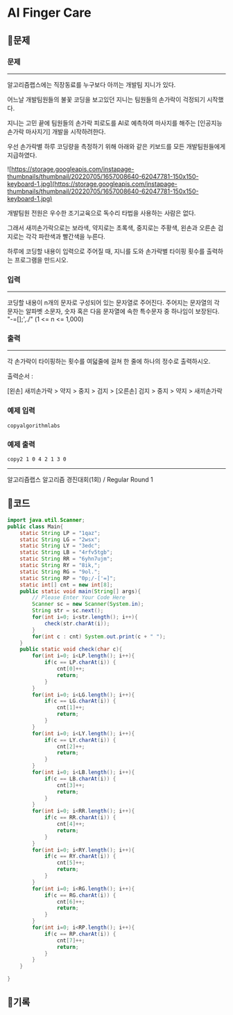 # ****AI Finger Care****

## 📍문제

### **문제**

---

알고리즘랩스에는 직장동료를 누구보다 아끼는 개발팀 지니가 있다.

어느날 개발팀원들의 불꽃 코딩을 보고있던 지니는 팀원들의 손가락이 걱정되기 시작했다.

지니는 고민 끝에 팀원들의 손가락 피로도를 AI로 예측하여 마사지를 해주는 [인공지능 손가락 마사지기] 개발을 시작하려한다.

우선 손가락별 하루 코딩량을 측정하기 위해 아래와 같은 키보드를 모든 개발팀원들에게 지급하였다.

![https://storage.googleapis.com/instapage-thumbnails/thumbnail/20220705/1657008640-62047781-150x150-keyboard-1.jpg](https://storage.googleapis.com/instapage-thumbnails/thumbnail/20220705/1657008640-62047781-150x150-keyboard-1.jpg)

개발팀원 전원은 우수한 조기교육으로 독수리 타법을 사용하는 사람은 없다.

그래서 새끼손가락으로는 보라색, 약지로는 초록색, 중지로는 주황색, 왼손과 오른손 검지로는 각각 파란색과 빨간색을 누른다.

하루에 코딩할 내용이 입력으로 주어질 때, 지니를 도와 손가락별 타이핑 횟수를 출력하는 프로그램을 만드시오.

### **입력**

---

코딩할 내용이 n개의 문자로 구성되어 있는 문자열로 주어진다. 주어지는 문자열의 각 문자는 알파벳 소문자, 숫자 혹은 다음 문자열에 속한 특수문자 중 하나임이 보장된다. "-=[];',./" (1 <= n <= 1,000)

### **출력**

---

각 손가락이 타이핑하는 횟수를 여덟줄에 걸쳐 한 줄에 하나의 정수로 출력하시오.

출력순서 :

[왼손] 새끼손가락 > 약지 > 중지 > 검지 > [오른손] 검지 > 중지 > 약지 > 새끼손가락

### **예제 입력**

```
copyalgorithmlabs

```

### **예제 출력**

```
copy2 1 0 4 2 1 3 0

```

---

알고리즘랩스 알고리즘 경진대회(1회) / Regular Round 1

## 📍코드

```java
import java.util.Scanner;
public class Main{
    static String LP = "1qaz";
    static String LG = "2wsx";
    static String LY = "3edc";
    static String LB = "4rfv5tgb";
    static String RR = "6yhn7ujm";
    static String RY = "8ik,";
    static String RG = "9ol.";
    static String RP = "0p;/-['=]";
    static int[] cnt = new int[8];
    public static void main(String[] args){
        // Please Enter Your Code Here
        Scanner sc = new Scanner(System.in);
        String str = sc.next();
        for(int i=0; i<str.length(); i++){
            check(str.charAt(i));
        }
        for(int c : cnt) System.out.print(c + " ");
    }
    public static void check(char c){
        for(int i=0; i<LP.length(); i++){
            if(c == LP.charAt(i)) {
                cnt[0]++;
                return;
            }
        }
        for(int i=0; i<LG.length(); i++){
            if(c == LG.charAt(i)) {
                cnt[1]++;
                return;
            }
        }
        for(int i=0; i<LY.length(); i++){
            if(c == LY.charAt(i)) {
                cnt[2]++;
                return;
            }
        }
        for(int i=0; i<LB.length(); i++){
            if(c == LB.charAt(i)) {
                cnt[3]++;
                return;
            }
        }
        for(int i=0; i<RR.length(); i++){
            if(c == RR.charAt(i)) {
                cnt[4]++;
                return;
            }
        }
        for(int i=0; i<RY.length(); i++){
            if(c == RY.charAt(i)) {
                cnt[5]++;
                return;
            }
        }
        for(int i=0; i<RG.length(); i++){
            if(c == RG.charAt(i)) {
                cnt[6]++;
                return;
            }
        }
        for(int i=0; i<RP.length(); i++){
            if(c == RP.charAt(i)) {
                cnt[7]++;
                return;
            }
        }
    }

}
```

## 📍기록

